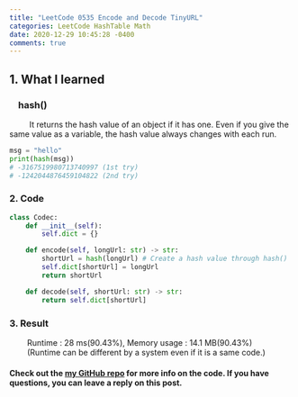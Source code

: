 ```yaml
---
title: "LeetCode 0535 Encode and Decode TinyURL"
categories: LeetCode HashTable Math
date: 2020-12-29 10:45:28 -0400
comments: true
---
```


## 1. What I learned
### &nbsp;&nbsp;&nbsp;&nbsp;hash()
&nbsp;&nbsp;&nbsp;&nbsp;&nbsp;&nbsp;&nbsp;&nbsp; It returns the hash value of an object if it has one. Even if you give the same value as a variable, the hash value always changes with each run.
```python
msg = "hello"
print(hash(msg))
# -3167519980713740997 (1st try)
# -1242044876459104822 (2nd try)
```

### 2. Code
```python
class Codec:
    def __init__(self):
        self.dict = {}

    def encode(self, longUrl: str) -> str:
        shortUrl = hash(longUrl) # Create a hash value through hash()
        self.dict[shortUrl] = longUrl
        return shortUrl

    def decode(self, shortUrl: str) -> str:
        return self.dict[shortUrl]
```

### 3. Result
&nbsp;&nbsp;&nbsp;&nbsp;&nbsp;&nbsp;&nbsp;&nbsp;Runtime : 28 ms(90.43%), Memory usage : 14.1 MB(90.43%)  
&nbsp;&nbsp;&nbsp;&nbsp;&nbsp;&nbsp;&nbsp;&nbsp;(Runtime can be different by a system even if it is a same code.)

#### Check out the [my GitHub repo][hyuk-gh] for more info on the code. If you have questions, you can leave a reply on this post.
[hyuk-gh]:   https://github.com/dlgur1994/StudyAlgorithms
